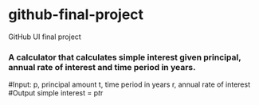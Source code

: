 # github-final-project
GitHub UI final project

### A calculator that calculates simple interest given principal, annual rate of interest and time period in years.

#Input:
  p, principal amount
  t, time period in years
  r, annual rate of interest
#Output
  simple interest = p*t*r
  
